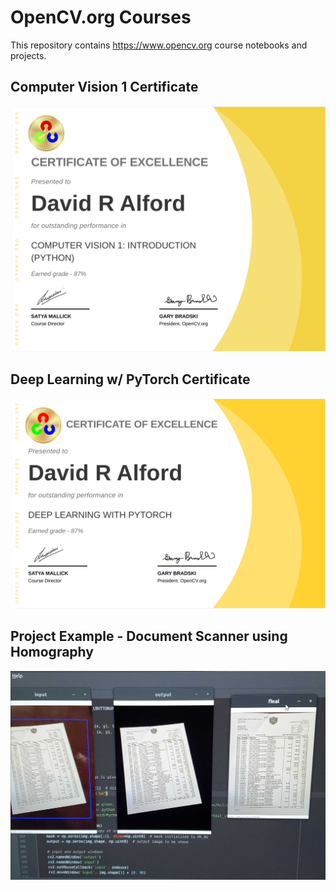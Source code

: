 # OpenCV.org Courses
This repository contains https://www.opencv.org course notebooks and projects.

## Computer Vision 1 Certificate
![Computer Vision 1 Certificate](https://github.com/5starkarma/opencv_courses/blob/master/opencv_certificates/opencv_103_certificate.png)

## Deep Learning w/ PyTorch Certificate
![Deep Learning with PyTorch Certificate](https://github.com/5starkarma/opencv_courses/blob/master/opencv_certificates/opencv_106_deep_learning_with_pytorch_certificate.png)

## Project Example - Document Scanner using Homography
![Document Scanner](https://github.com/5starkarma/opencv_courses/blob/master/opencv_103_computer_vision_1/projects/document_scanner.jpg)
